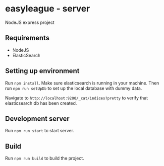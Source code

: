 # easyleague - server
  NodeJS express project 

## Requirements
- NodeJS
- ElasticSearch

## Setting up environment
Run `npm install`. Make sure elasticsearch is running in your machine. Then run `npm run setUpDb` to set up the local database with dummy data.

Navigate to `http://localhost:9200/_cat/indices?pretty` to verify that elasticsearch db has been created.

## Development server
Run `npm run start` to start server. 

## Build

Run `npm run build` to build the project. 
